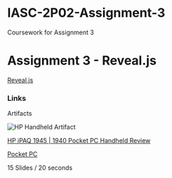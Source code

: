 #   IASC-2P02-Assignment-3
Coursework for Assignment 3

#   Assignment 3 - Reveal.js

[Reveal.js](http://lab.hakim.se/reveal-js/#/)

### Links

Artifacts






![HP Handheld Artifact](https://github.com/rustenburgJ/IASC-2P02-Assignment-3/raw/master/images3/images.png)




[HP iPAQ 1945 | 1940 Pocket PC Handheld Review](http://www.pocketpccentral.net/ipaq1945.htm#ebay)


[Pocket PC](http://pocketpccentral.net/device_menus/pocket_pcs.htm)


15 Slides / 20 seconds

